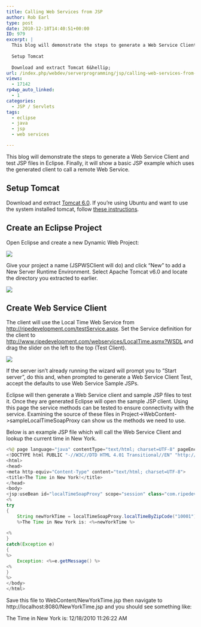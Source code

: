 ```yaml
---
title: Calling Web Services from JSP
author: Rob Earl
type: post
date: 2010-12-18T14:40:51+00:00
ID: 979
excerpt: |
  This blog will demonstrate the steps to generate a Web Service Client and test JSP files in Eclipse. Finally, it will show a basic JSP example which uses the generated client to call a remote Web Service.
  
  Setup Tomcat
  
  Download and extract Tomcat 6&hellip;
url: /index.php/webdev/serverprogramming/jsp/calling-web-services-from-jsp/
views:
  - 17142
rp4wp_auto_linked:
  - 1
categories:
  - JSP / Servlets
tags:
  - eclipse
  - java
  - jsp
  - web services

---
```

This blog will demonstrate the steps to generate a Web Service Client and test JSP files in Eclipse. Finally, it will show a basic JSP example which uses the generated client to call a remote Web Service.

## Setup Tomcat

Download and extract [Tomcat 6.0][1]. If you&#8217;re using Ubuntu and want to use the system installed tomcat, follow [these instructions][2].

## Create an Eclipse Project

Open Eclipse and create a new Dynamic Web Project:

![][3]

Give your project a name (JSPWSClient will do) and click &#8220;New&#8221; to add a New Server Runtime Environment. Select Apache Tomcat v6.0 and locate the directory you extracted to earlier. 

![][4]

## Create Web Service Client

The client will use the Local Time Web Service from http://ripedevelopment.com/testService.aspx. Set the Service definition for the client to http://www.ripedevelopment.com/webservices/LocalTime.asmx?WSDL and drag the slider on the left to the top (Test Client). 

![][5]

If the server isn&#8217;t already running the wizard will prompt you to &#8220;Start server&#8221;, do this and, when prompted to generate a Web Service Client Test, accept the defaults to use Web Service Sample JSPs.

Eclipse will then generate a Web Service client and sample JSP files to test it. Once they are generated Eclipse will open the sample JSP client. Using this page the service methods can be tested to ensure connectivity with the service. Examining the source of these files in Project->WebContent->sampleLocalTimeSoapProxy can show us the methods we need to use. 

Below is an example JSP file which will call the Web Service Client and lookup the current time in New York.

```java
<%@ page language="java" contentType="text/html; charset=UTF-8" pageEncoding="UTF-8"%>
<!DOCTYPE html PUBLIC "-//W3C//DTD HTML 4.01 Transitional//EN" "http://www.w3.org/TR/html4/loose.dtd">
<html>
<head>
<meta http-equiv="Content-Type" content="text/html; charset=UTF-8">
<title>The Time in New York!</title>
</head>
<body>
<jsp:useBean id="localTimeSoapProxy" scope="session" class="com.ripedev.www.LocalTimeSoapProxy" />
<%
try
{
	String newYorkTime = localTimeSoapProxy.localTimeByZipCode("10001"); // Pass a New York zipcode.
	%>The Time in New York is: <%=newYorkTime %>
	
<%
}
catch(Exception e)
{
%> 
	Exception: <%=e.getMessage() %>
<%	
}
%>
</body>
</html>
```
Save this file to WebContent/NewYorkTime.jsp then navigate to http://localhost:8080/NewYorkTime.jsp and you should see something like:

The Time in New York is: 12/18/2010 11:26:22 AM

 [1]: http://tomcat.apache.org/download-60.cgi
 [2]: http://ubuntuforums.org/showthread.php?p=8541057
 [3]: /wp-content/uploads/users/robearl/DynamicWebProject.png ""
 [4]: /wp-content/uploads/users/robearl/Tomcat.png ""
 [5]: /wp-content/uploads/users/robearl/WebServiceClient.png ""